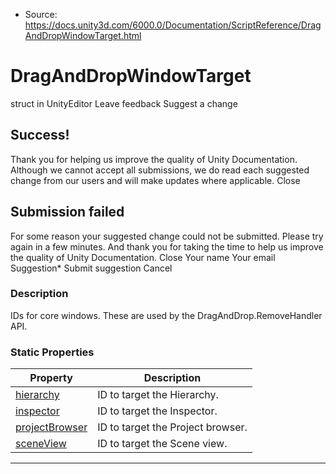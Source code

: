 * Source: https://docs.unity3d.com/6000.0/Documentation/ScriptReference/DragAndDropWindowTarget.html

# DragAndDropWindowTarget
struct in UnityEditor
Leave feedback
Suggest a change
## Success!
Thank you for helping us improve the quality of Unity Documentation. Although we cannot accept all submissions, we do read each suggested change from our users and will make updates where applicable.
Close
## Submission failed
For some reason your suggested change could not be submitted. Please <a>try again</a> in a few minutes. And thank you for taking the time to help us improve the quality of Unity Documentation.
Close
Your name Your email Suggestion* Submit suggestion
Cancel
### Description
IDs for core windows. These are used by the DragAndDrop.RemoveHandler API.
### Static Properties
Property | Description  
---|---  
[hierarchy](https://docs.unity3d.com/6000.0/Documentation/ScriptReference/DragAndDropWindowTarget-hierarchy.html) | ID to target the Hierarchy.  
[inspector](https://docs.unity3d.com/6000.0/Documentation/ScriptReference/DragAndDropWindowTarget-inspector.html) | ID to target the Inspector.  
[projectBrowser](https://docs.unity3d.com/6000.0/Documentation/ScriptReference/DragAndDropWindowTarget-projectBrowser.html) | ID to target the Project browser.  
[sceneView](https://docs.unity3d.com/6000.0/Documentation/ScriptReference/DragAndDropWindowTarget-sceneView.html) | ID to target the Scene view.  
* * *
